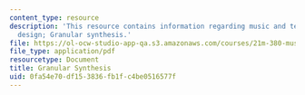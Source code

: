 ```yaml
---
content_type: resource
description: 'This resource contains information regarding music and technology: Sound
  design; Granular synthesis.'
file: https://ol-ocw-studio-app-qa.s3.amazonaws.com/courses/21m-380-music-and-technology-sound-design-spring-2016/0fa54e70df153836fb1fc4be0516577f_MIT21M_380S16_Lec21.pdf
file_type: application/pdf
resourcetype: Document
title: Granular Synthesis
uid: 0fa54e70-df15-3836-fb1f-c4be0516577f
---
```

